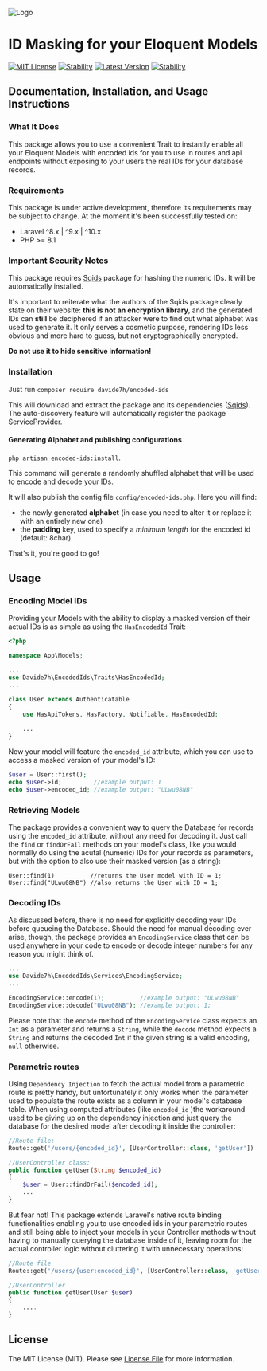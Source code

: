 ![Logo](https://i.ibb.co/njZqNb5/encoded-ids.webp)
# ID Masking for your Eloquent Models

[![MIT License](https://img.shields.io/badge/License-MIT-green.svg)](https://choosealicense.com/licenses/mit/)
[![Stability](https://img.shields.io/badge/Framework-Laravel-red.svg
)](https://getcomposer.org/doc/04-schema.md#minimum-stability)
[![Latest Version](https://img.shields.io/badge/Latest_Version-1.0.5-ffed00.svg
)](https://getcomposer.org/doc/04-schema.md#minimum-stability)
[![Stability](https://img.shields.io/badge/Min_Stability-dev-blue.svg
)](https://getcomposer.org/doc/04-schema.md#minimum-stability)

## Documentation, Installation, and Usage Instructions

### What It Does
This package allows you to use a convenient Trait to instantly enable all your Eloquent Models with encoded ids for you to use in routes and api endpoints without exposing to your users the real IDs for your database records. 

### Requirements

This package is under active development, therefore its requirements may be subject to change. At the moment it's been successfully tested on:
- Laravel ^8.x | ^9.x | ^10.x
- PHP >= 8.1

### Important Security Notes
This package requires [Sqids](https://sqids.org/) package for hashing the numeric IDs. It will be automatically installed. 

It's important to reiterate what the authors of the Sqids package clearly state on their website: **this is not an encryption library**, and the generated IDs can **still** be deciphered if an attacker were to find out what alphabet was used to generate it. It only serves a cosmetic purpose, rendering IDs less obvious and more hard to guess, but not cryptographically encrypted.

**Do not use it to hide sensitive information!**

### Installation
Just run 
 ```composer require davide7h/encoded-ids```
 
This will download and extract the package and its dependencies ([Sqids](https://sqids.org/)). The auto-discovery feature will automatically register the package ServiceProvider. 

#### Generating Alphabet and publishing configurations

```php artisan encoded-ids:install```.

This command will generate a randomly shuffled alphabet that will be used to encode and decode your IDs. 

It will also publish the config file ```config/encoded-ids.php```. Here you will find:
- the newly generated **alphabet** (in case you need to alter it or replace it with an entirely new one)
- the **padding** key, used to specify a *minimum length* for the encoded id (default: 8char) 

That's it, you're good to go!

## Usage

### Encoding Model IDs
Providing your Models with the ability to display a masked version of their actual IDs is as simple as using the ```HasEncodedId``` Trait:

```php
<?php

namespace App\Models;

...
use Davide7h\EncodedIds\Traits\HasEncodedId;
...

class User extends Authenticatable
{
    use HasApiTokens, HasFactory, Notifiable, HasEncodedId;
    
    ...
}
```
Now your model will feature the ```encoded_id``` attribute, which you can use to access a masked version of your model's ID:

```php
$user = User::first();
echo $user->id;         //example output: 1
echo $user->encoded_id; //example output: "ULwu08NB"
```
### Retrieving Models
The package provides a convenient way to query the Database for records using the ```encoded_id``` attribute, without any need for decoding it. Just call the ```find``` or ```findOrFail``` methods on your model's class, like you would normally do using the acutal (numeric) IDs for your records as parameters, but with the option to also use their masked version (as a string):
```
User::find(1)          //returns the User model with ID = 1;
User::find("ULwu08NB") //also returns the User with ID = 1;
```
### Decoding IDs
As discussed before, there is no need for explicitly decoding your IDs before queueing the Database. Should the need for manual decoding ever arise, though, the package provides an ```EncodingService``` class that can be used anywhere in your code to encode or decode integer numbers for any reason you might think of.
```php
...
use Davide7h\EncodedIds\Services\EncodingService;
...

EncodingService::encode(1);          //example output: "ULwu08NB"
EncodingService::decode("ULwu08NB"); //example output: 1;
```
Please note that the ```encode``` method of the ```EncodingService``` class expects an ```Int``` as a parameter and returns a ```String```, while the ```decode``` method expects a ```String``` and returns the decoded ```Int``` if the given string is a valid encoding, ```null``` otherwise.

### Parametric routes
Using ```Dependency Injection``` to fetch the actual model from a parametric route is pretty handy, but unfortunately it only works when the parameter used to populate the route exists as a column in your model's database table. When using computed attributes (like ```encoded_id``` )the workaround used to be giving up on the dependency injection and just query the database for the desired model after decoding it inside the controller:
```php
//Route file:
Route::get('/users/{encoded_id}', [UserController::class, 'getUser'])

//UserController class:
public function getUser(String $encoded_id)
{
    $user = User::findOrFail($encoded_id);
    ...
}
```

But fear not! This package extends Laravel's native route binding functionalities enabling you to use encoded ids in your parametric routes and still being able to inject your models in your Controller methods without having to manually querying the database inside of it, leaving room for the actual controller logic without cluttering it with unnecessary operations:
```php
//Route file
Route::get('/users/{user:encoded_id}', [UserController::class, 'getUser'])

//UserController
public function getUser(User $user)
{
    ....
}

```


## License

The MIT License (MIT). Please see [License File](LICENSE.md) for more information.